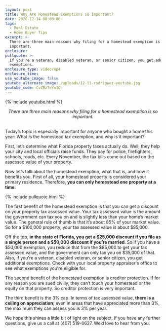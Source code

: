 ```yaml
---
layout: post
title: Why Are Homestead Exemptions so Important?
date: 2020-12-14 00:00:00
tags:
  - Real Estate
  - Home Buyer Tips
excerpt: >-
  There are three main reasons why filing for a homestead exemption is so
  important.
enclosure:
pullquote: >-
  If you're a veteran, disabled veteran, or senior citizen, you get additional
  exemptions.
enclosure_type: video/mp4
enclosure_time:
use_youtube_image: false
youtube_alternate_image: /uploads/12-11-rodriguez-youtube.jpg
youtube_code: CvZBzTeYn1Q
---
```


{% include youtube.html %}

<center><em>There are three main reasons why filing for a homestead exemption is so important.</em></center>

<br>Today’s topic is especially important for anyone who bought a home this year: What is the homestead tax exemption, and why is it important?

First, let’s determine what Florida property taxes actually do. Well, they help your city and local officials raise funds. They pay for police, firefighters, schools, roads, etc. Every November, the tax bills come out based on the assessed value of your property.

Now let’s talk about the homestead exemption, what that is, and how it benefits you. First of all, your homestead property is considered your primary residence. Therefore, **you can only homestead one property at a time**.

{% include pullquote.html %}

The first benefit of the homestead exemption is that you can get a discount on your property tax assessed value. Your tax assessed value is the amount the government can tax you on and is slightly less than your home’s market value. The general rule of thumb is that it’s about 85% of your market value. So for a $100,000 property, your tax assessed value is about $85,000.

Off the top, **in the state of Florida, you get a $25,000 discount if you file as a single person and a $50,000 discount if you’re married**. So if you have a $50,000 exemption, you reduce that from the $85,000 to get your tax assessed value, and the government can only tax you on $35,000 of that. Also, if you're a veteran, disabled veteran, or senior citizen, you get additional exemptions. Check with your local property appraiser's office to see what exemptions you're eligible for.

The second benefit of the homestead exemption is creditor protection. If for any reason you are sued civilly, they can’t touch your homestead or the equity on that property. So creditor protection is very important.

The third benefit is the 3% cap. In terms of tax assessed value, **there is a ceiling on appreciation**; even in areas that have appreciated more than 3%, the maximum they can assess you is 3% per year.

We hope this shines a little bit of light on the subject. If you have any further questions, give us a call at (407) 519-0627. We’d love to hear from you.
